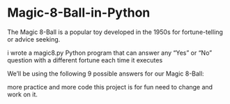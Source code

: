 # Magic-8-Ball-in-Python

The Magic 8-Ball is a popular toy developed in the 1950s for fortune-telling or advice seeking.

i wrote a magic8.py Python program that can answer any “Yes” or “No” question with a different fortune each time it executes

We’ll be using the following 9 possible answers for our Magic 8-Ball:

more practice and more code this project is for fun need to change and work on it.
